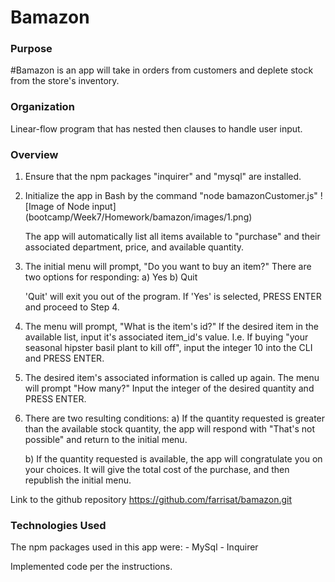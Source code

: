 # Bamazon

### Purpose
#Bamazon is an app will take in orders from customers and deplete stock from the store's inventory.

### Organization
Linear-flow program that has nested then clauses to handle user input. 

### Overview
1. Ensure that the npm packages "inquirer" and "mysql" are installed. 
2. Initialize the app in Bash by the command "node bamazonCustomer.js"
    ![Image of Node input]
    (⁨bootcamp⁩/Week7⁩/Homework⁩/bamazon⁩/images⁩/1.png)
 
    The app will automatically list all items available to "purchase" and their associated department, price, and available quantity. 

3. The initial menu will prompt, "Do you want to buy an item?" 
    There are two options for responding:
    a) Yes 
    b) Quit

    'Quit' will exit you out of the program. If 'Yes' is selected, PRESS ENTER and proceed to Step 4.

4. The menu will prompt, "What is the item's id?"
    If the desired item in the available list, input it's associated item_id's value. 
    I.e. If buying "your seasonal hipster basil plant to kill off", input the integer 10 into the CLI and PRESS ENTER.

5. The desired item's associated information is called up again. 
    The menu will prompt "How many?"
    Input the integer of the desired quantity and PRESS ENTER.

6. There are two resulting conditions:
    a) If the quantity requested is greater than the available stock quantity, the app will respond with "That's not possible" and return to the initial menu. 

    b) If the quantity requested is available,  the app will congratulate you on your choices. It will give the total cost of the purchase, and then republish the initial menu.

Link to the github repository
https://github.com/farrisat/bamazon.git


### Technologies Used
The npm packages used in this app were:
    - MySql
    - Inquirer


Implemented code per the instructions.